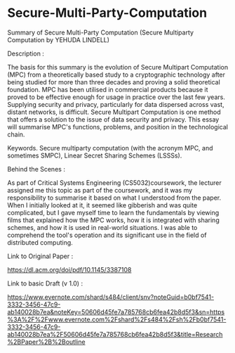 # Secure-Multi-Party-Computation

Summary of Secure Multi-Party Computation (Secure Multiparty Computation by YEHUDA LINDELL)

Description :

The basis for this summary is the evolution of Secure Multipart
Computation (MPC) from a theoretically based study to a cryptographic technology
after being studied for more than three decades and proving a solid theoretical
foundation. MPC has been utilised in commercial products because it proved to be
effective enough for usage in practice over the last few years. Supplying security and
privacy, particularly for data dispersed across vast, distant networks, is difficult.
Secure Multipart Computation is one method that offers a solution to the issue of
data security and privacy. This essay will summarise MPC's functions, problems,
and position in the technological chain.

Keywords. Secure multiparty computation (with the acronym MPC, and
sometimes SMPC), Linear Secret Sharing Schemes (LSSSs).

Behind the Scenes :

As part of Critical Systems Engineering (CS5032)coursework, the lecturer assigned me this topic as part of the coursework, and it was my responsibility to summarise it based on what I understood from the paper. When I initially looked at it, it seemed like gibberish and was quite complicated, but I gave myself time to learn the fundamentals by viewing films that explained how the MPC works, how it is integrated with sharing schemes, and how it is used in real-world situations. I was able to comprehend the tool's operation and its significant use in the field of distributed computing.

Link to Original Paper : 

https://dl.acm.org/doi/pdf/10.1145/3387108

Link to basic Draft (v 1.0) :

https://www.evernote.com/shard/s484/client/snv?noteGuid=b0bf7541-3332-3456-47c9-ab140028b7ea&noteKey=50606d45fe7a785768cb6fea42b8d5f3&sn=https%3A%2F%2Fwww.evernote.com%2Fshard%2Fs484%2Fsh%2Fb0bf7541-3332-3456-47c9-ab140028b7ea%2F50606d45fe7a785768cb6fea42b8d5f3&title=Research%2BPaper%2B%2Boutline
